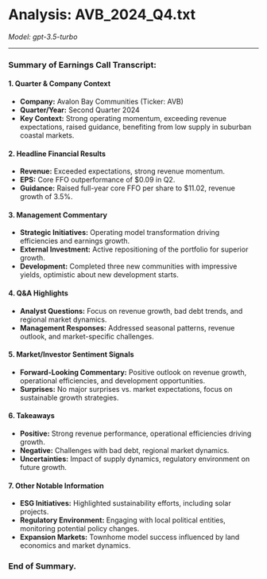 # Analysis: AVB_2024_Q4.txt

*Model: gpt-3.5-turbo*

---

### Summary of Earnings Call Transcript:

#### 1. **Quarter & Company Context**
- **Company:** Avalon Bay Communities (Ticker: AVB)
- **Quarter/Year:** Second Quarter 2024
- **Key Context:** Strong operating momentum, exceeding revenue expectations, raised guidance, benefiting from low supply in suburban coastal markets.

#### 2. **Headline Financial Results**
- **Revenue:** Exceeded expectations, strong revenue momentum.
- **EPS:** Core FFO outperformance of $0.09 in Q2.
- **Guidance:** Raised full-year core FFO per share to $11.02, revenue growth of 3.5%.

#### 3. **Management Commentary**
- **Strategic Initiatives:** Operating model transformation driving efficiencies and earnings growth.
- **External Investment:** Active repositioning of the portfolio for superior growth.
- **Development:** Completed three new communities with impressive yields, optimistic about new development starts.

#### 4. **Q&A Highlights**
- **Analyst Questions:** Focus on revenue growth, bad debt trends, and regional market dynamics.
- **Management Responses:** Addressed seasonal patterns, revenue outlook, and market-specific challenges.

#### 5. **Market/Investor Sentiment Signals**
- **Forward-Looking Commentary:** Positive outlook on revenue growth, operational efficiencies, and development opportunities.
- **Surprises:** No major surprises vs. market expectations, focus on sustainable growth strategies.

#### 6. **Takeaways**
- **Positive:** Strong revenue performance, operational efficiencies driving growth.
- **Negative:** Challenges with bad debt, regional market dynamics.
- **Uncertainties:** Impact of supply dynamics, regulatory environment on future growth.

#### 7. **Other Notable Information**
- **ESG Initiatives:** Highlighted sustainability efforts, including solar projects.
- **Regulatory Environment:** Engaging with local political entities, monitoring potential policy changes.
- **Expansion Markets:** Townhome model success influenced by land economics and market dynamics.

### End of Summary.